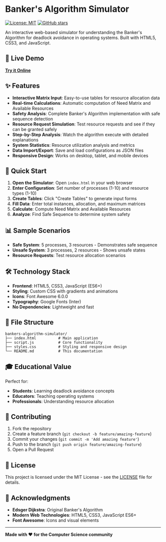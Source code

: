 # Banker's Algorithm Simulator

[![License: MIT](https://img.shields.io/badge/License-MIT-yellow.svg)](https://opensource.org/licenses/MIT)
[![GitHub stars](https://img.shields.io/github/stars/yourusername/bankers-algorithm-simulator)](https://github.com/yourusername/bankers-algorithm-simulator/stargazers)

An interactive web-based simulator for understanding the Banker's Algorithm for deadlock avoidance in operating systems. Built with HTML5, CSS3, and JavaScript.

## 🚀 Live Demo

**[Try it Online](https://yourusername.github.io/bankers-algorithm-simulator)**

## ✨ Features

- **Interactive Matrix Input**: Easy-to-use tables for resource allocation data
- **Real-time Calculations**: Automatic computation of Need Matrix and Available Resources
- **Safety Analysis**: Complete Banker's Algorithm implementation with safe sequence detection
- **Resource Request Simulation**: Test resource requests and see if they can be granted safely
- **Step-by-Step Analysis**: Watch the algorithm execute with detailed explanations
- **System Statistics**: Resource utilization analysis and metrics
- **Data Import/Export**: Save and load configurations as JSON files
- **Responsive Design**: Works on desktop, tablet, and mobile devices

## 🎯 Quick Start

1. **Open the Simulator**: Open `index.html` in your web browser
2. **Enter Configuration**: Set number of processes (1-10) and resource types (1-10)
3. **Create Tables**: Click "Create Tables" to generate input forms
4. **Fill Data**: Enter total instances, allocation, and maximum matrices
5. **Calculate**: Compute Need Matrix and Available Resources
6. **Analyze**: Find Safe Sequence to determine system safety

## 📊 Sample Scenarios

- **Safe System**: 5 processes, 3 resources - Demonstrates safe sequence
- **Unsafe System**: 3 processes, 2 resources - Shows unsafe states
- **Resource Requests**: Test resource allocation scenarios

## 🛠️ Technology Stack

- **Frontend**: HTML5, CSS3, JavaScript (ES6+)
- **Styling**: Custom CSS with gradients and animations
- **Icons**: Font Awesome 6.0.0
- **Typography**: Google Fonts (Inter)
- **No Dependencies**: Lightweight and fast

## 📁 File Structure

```
bankers-algorithm-simulator/
├── index.html          # Main application
├── script.js           # Core functionality
├── styles.css          # Styling and responsive design
└── README.md           # This documentation
```

## 🎓 Educational Value

Perfect for:
- **Students**: Learning deadlock avoidance concepts
- **Educators**: Teaching operating systems
- **Professionals**: Understanding resource allocation

## 🤝 Contributing

1. Fork the repository
2. Create a feature branch (`git checkout -b feature/amazing-feature`)
3. Commit your changes (`git commit -m 'Add amazing feature'`)
4. Push to the branch (`git push origin feature/amazing-feature`)
5. Open a Pull Request

## 📄 License

This project is licensed under the MIT License - see the [LICENSE](LICENSE) file for details.

## 🙏 Acknowledgments

- **Edsger Dijkstra**: Original Banker's Algorithm
- **Modern Web Technologies**: HTML5, CSS3, JavaScript ES6+
- **Font Awesome**: Icons and visual elements

---

**Made with ❤️ for the Computer Science community** 
